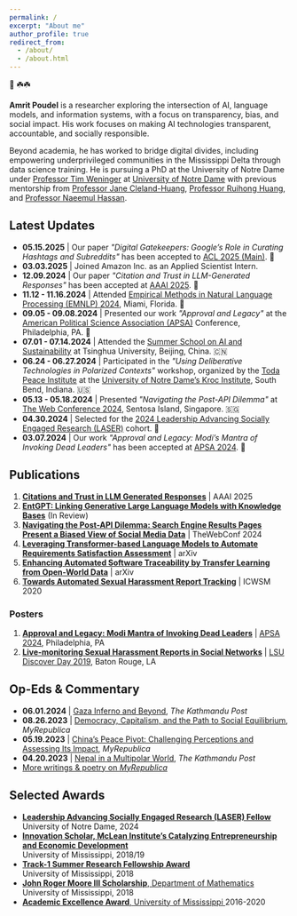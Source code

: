 ```yaml
---
permalink: /
excerpt: "About me"
author_profile: true
redirect_from: 
  - /about/
  - /about.html
---
```


🙏 ☘️☘️
<p><strong>Amrit Poudel</strong> is a researcher exploring the intersection of AI, language models, and information systems, with a focus on transparency, bias, and social impact. His work focuses on making AI technologies transparent, accountable, and socially responsible.  

Beyond academia, he has worked to bridge digital divides, including empowering underprivileged communities in the Mississippi Delta through data science training. He is pursuing a PhD at the University of Notre Dame under <a href="https://engineering.nd.edu/faculty/tim-weninger/">Professor Tim Weninger</a> at <a href="https://www.nd.edu">University of Notre Dame</a> with previous mentorship from 
<a href="https://engineering.nd.edu/faculty/jane-cleland-huang/">Professor Jane Cleland-Huang</a>, <a href="https://people.engr.tamu.edu/huangrh/index.html">Professor Ruihong Huang</a>, and <a href="https://ischool.umd.edu/directory/naeemul-hassan/">Professor Naeemul Hassan</a>.  
</p>


<h2>Latest Updates</h2>  
<ul>  
  <li><strong>05.15.2025</strong> | Our paper <em>"Digital Gatekeepers: Google’s Role in Curating Hashtags and Subreddits"</em> has been accepted to <a href="https://2025.aclweb.org/program/main_papers/">ACL 2025 (Main)</a>. 🎉</li>
  <li><strong>03.03.2025</strong> | Joined Amazon Inc. as an Applied Scientist Intern.</li>
  <li><strong>12.09.2024</strong> | Our paper <em>"Citation and Trust in LLM-Generated Responses"</em> has been accepted at <a href="https://aaai.org/aaai-conference/">AAAI 2025</a>. 🎉</li>  
  <li><strong>11.12 - 11.16.2024</strong> | Attended <a href="https://2024.emnlp.org/">Empirical Methods in Natural Language Processing (EMNLP) 2024</a>, Miami, Florida. 🌴</li>  
  <li><strong>09.05 - 09.08.2024</strong> | Presented our work <em>"Approval and Legacy"</em> at the <a href="https://www.apsanet.org/annualmeeting">American Political Science Association (APSA)</a> Conference, Philadelphia, PA. 🔔</li>  
  <li><strong>07.01 - 07.14.2024</strong> | Attended the <a href="https://www.tsinghua.edu.cn/en/">Summer School on AI and Sustainability</a> at Tsinghua University, Beijing, China. 🇨🇳</li>  
  <li><strong>06.24 - 06.27.2024</strong> | Participated in the <em>"Using Deliberative Technologies in Polarized Contexts"</em> workshop, organized by the <a href="https://toda.org/">Toda Peace Institute</a> at the <a href="https://kroc.nd.edu/">University of Notre Dame’s Kroc Institute</a>, South Bend, Indiana. 🇺🇸</li>  
  <li><strong>05.13 - 05.18.2024</strong> | Presented <em>"Navigating the Post-API Dilemma"</em> at <a href="https://www2024.thewebconf.org/">The Web Conference 2024</a>, Sentosa Island, Singapore. 🇸🇬</li>  
  <li><strong>04.30.2024</strong> | Selected for the <a href="https://laser.nd.edu/">2024 Leadership Advancing Socially Engaged Research (LASER)</a> cohort. 🎉</li>  
  <li><strong>03.07.2024</strong> | Our work <em>"Approval and Legacy: Modi’s Mantra of Invoking Dead Leaders"</em> has been accepted at <a href="https://www.apsanet.org/annualmeeting">APSA 2024</a>. 🎉</li>  
</ul>


<h2>Publications</h2>
<ol>
  <li><strong><a href="https://arxiv.org/abs/2501.01303">Citations and Trust in LLM Generated Responses</a></strong> | AAAI 2025</li>
  <li><strong><a href="https://arxiv.org/abs/2402.06738">EntGPT: Linking Generative Large Language Models with Knowledge Bases</a></strong> (In Review)</li>
  <li><strong><a href="https://arxiv.org/pdf/2401.15479.pdf">Navigating the Post-API Dilemma: Search Engine Results Pages Present a Biased View of Social Media Data</a></strong> | TheWebConf 2024</li>
  <li><strong><a href="https://arxiv.org/pdf/2312.04463.pdf">Leveraging Transformer-based Language Models to Automate Requirements Satisfaction Assessment</a></strong> | arXiv</li>
  <li><strong><a href="https://arxiv.org/abs/2207.01084">Enhancing Automated Software Traceability by Transfer Learning from Open-World Data</a></strong> | arXiv</li>
  <li><strong><a href="https://ojs.aaai.org//index.php/ICWSM/article/view/7296">Towards Automated Sexual Harassment Report Tracking</a></strong> | ICWSM 2020</li>

</ol>

<h3>Posters</h3>
<ol>
  <li><strong><a href="https://apsa2024-apsa.ipostersessions.com/Default.aspx?s=91-0C-7B-A2-41-0E-91-1B-16-A7-EC-A1-25-BF-D8-08">Approval and Legacy: Modi Mantra of Invoking Dead Leaders</a></strong> | <a href="https://convention2.allacademic.com/one/apsa/apsa24/index.php?cmd=Online+Program+View+Paper&selected_paper_id=2141819&PHPSESSID=g06khiol1t8opn1pd67d74bscr">APSA 2024</a>, Philadelphia, PA</li>
  <li><strong><a href="https://apoudel1021.github.io/files/LSU%20Research%20DAY%202019.pdf">Live-monitoring Sexual Harassment Reports in Social Networks</a></strong> | <a href="https://sites01.lsu.edu/wp/discover/files/2019/04/Discover-Day-Program-2019-online.pdf">LSU Discover Day 2019</a>, Baton Rouge, LA</li>
</ol>



<h2>Op-Eds & Commentary</h2>  
<ul>  
  <li><strong>06.01.2024</strong> | <a href="https://kathmandupost.com/columns/2024/06/01/gaza-inferno-and-beyond/">Gaza Inferno and Beyond</a>, <em>The Kathmandu Post</em></li>  
  <li><strong>08.26.2023</strong> | <a href="https://myrepublica.nagariknetwork.com/news/democracy-capitalism-and-the-path-to-social-equilibrium/">Democracy, Capitalism, and the Path to Social Equilibrium</a>, <em>MyRepublica</em></li>  
  <li><strong>05.19.2023</strong> | <a href="https://myrepublica.nagariknetwork.com/news/china-s-peace-pivot-challenging-perceptions-and-assessing-its-impact/">China’s Peace Pivot: Challenging Perceptions and Assessing Its Impact</a>, <em>MyRepublica</em></li>  
  <li><strong>04.20.2023</strong> | <a href="https://kathmandupost.com/columns/2023/04/20/rise-of-multipolarity-and-nepal">Nepal in a Multipolar World</a>, <em>The Kathmandu Post</em></li>  
  <li><a href="https://myrepublica.nagariknetwork.com/news/author/1950/">More writings & poetry on <em>MyRepublica</em></a></li>  
</ul>

<h2>Selected Awards</h2>
<ul>
  <li>
    <a href="https://graduateschool.nd.edu/graduate-training/leadership/laser/2024-laser-training-cohort/">
      <strong>Leadership Advancing Socially Engaged Research (LASER) Fellow</strong>
    </a>  
    <br>University of Notre Dame, 2024
  </li>

  <li>
    <a href="https://mclean.olemiss.edu/ceed/">
      <strong>Innovation Scholar, McLean Institute’s Catalyzing Entrepreneurship and Economic Development</strong>
    </a>  
    <br>University of Mississippi, 2018/19
  </li>

  <li>
    <a href="https://news.olemiss.edu/undergraduates-conducting-data-science-research-faculty-mentors/">
      <strong>Track-1 Summer Research Fellowship Award</strong>
    </a>  
    <br>University of Mississippi, 2018
  </li>

  <li>
    <a href="https://math.olemiss.edu/undergraduate-awards-recipients/">
      <strong>John Roger Moore III Scholarship</strong>, Department of Mathematics
    </a>  
    <br>University of Mississippi, 2018
  </li>

  <li>
    <a href="https://international.olemiss.edu/scholarships-for-international-undergraduates/">
      <strong>Academic Excellence Award</strong>, University of Mississippi  
    </a>  
    2016-2020
  </li>
</ul>


